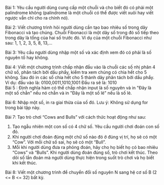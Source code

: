 Bài 1: Yêu cầu người dùng cung cấp một chuỗi và cho biết đó có phải một palindrome không (palindrome là một chuỗi có thể được viết xuôi hay viết ngược vẫn chỉ cho ra chính nó).

Bài 2: Viết chương trình hỏi người dùng cần tạo bao nhiêu số trong dãy Fibonacci và tạo chúng. Chuỗi Fibonacci là một dãy số trong đó số tiếp theo trong dãy là tổng của hai số trước đó. Ví dụ của một chuỗi Fibonacci như sau: 1, 1, 2, 3, 5, 8, 13,…

Bài 3: Yêu cầu người dùng nhập một số và xác định xem đó có phải là số nguyên tố hay không.

Bài 4: Viết một chương trình chấp nhận đầu vào là chuỗi các số nhị phân 4 chữ số, phân tách bởi dấu phẩy, kiểm tra xem chúng có chia hết cho 5 không. Sau đó in các số chia hết cho 5 thành dãy phân tách bởi dấu phẩy.
Ví dụ: đầu vào là: 0100,0011,1010,1001
	Đầu ra sẽ là: 1010	
Bài 5 : Định nghĩa hàm có thể chấp nhận input là số nguyên và in "Đây là một số chẵn" nếu nó chẵn và in "Đây là một số lẻ" nếu là số lẻ.

Bài 6: Nhập một số, in ra giai thừa của số đó. Lưu ý: Không sử dụng for trong bài tập này.
 
Bài 7: Tạo trò chơi “Cows and Bulls” với cách thức hoạt động như sau:
1.	Tạo ngẫu nhiên một con số có 4 chữ số. Yêu cầu người chơi đoán con số đó.
2.	Khi người chơi đoán đúng một chữ số nào đó ở đúng vị trí, họ sẽ có một “Cow”. Với mỗi chữ số sai, họ sẽ có một “Bull”.
3.	Mỗi khi người dùng đưa ra phỏng đoán, hãy cho họ biết họ có bao nhiêu “Cows” và “Bulls”. Khi người dùng đoán đúng số, trò chơi kết thúc. Theo dõi số lần đoán mà người dùng thực hiện trong suốt trò chơi và họ biết khi kết thúc.	

Bài 8: Viết một chương trình để chuyển đổi số nguyên N sang hệ cơ số B (2 <= B <= 32) bất kỳ.
